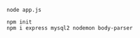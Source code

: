```run database 
node app.js
```

```set env js
npm init
npm i express mysql2 nodemon body-parser
```